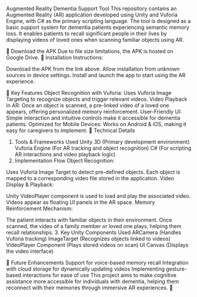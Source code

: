 Augmented Reality Dementia Support Tool
This repository contains an Augmented Reality (AR) application developed using Unity and Vuforia Engine, with C# as the primary scripting language. The tool is designed as a basic support system for dementia patients experiencing semantic memory loss. It enables patients to recall significant people in their lives by displaying videos of loved ones when scanning familiar objects using AR.


🔹 Download the APK
Due to file size limitations, the APK is hosted on Google Drive.
🔹 Installation Instructions:

Download the APK from the link above.
Allow installation from unknown sources in device settings.
Install and launch the app to start using the AR experience.

🔹 Key Features
Object Recognition with Vuforia: Uses Vuforia Image Targeting to recognize objects and trigger relevant videos.
Video Playback in AR: Once an object is scanned, a pre-linked video of a loved one appears, offering personalized memory reinforcement.
User-Friendly UI: Simple interaction and intuitive controls make it accessible for dementia patients.
Optimized for Mobile Devices: Works on Android & iOS, making it easy for caregivers to implement.
🔹 Technical Details
1. Tools & Frameworks Used
Unity 3D (Primary development environment)
Vuforia Engine (For AR tracking and object recognition)
C# (For scripting AR interactions and video playback logic)
2. Implementation Flow
Object Recognition:

Uses Vuforia Image Target to detect pre-defined objects.
Each object is mapped to a corresponding video file stored in the application.
Video Display & Playback:

Unity VideoPlayer component is used to load and play the associated video.
Videos appear as floating UI panels in the AR space.
Memory Reinforcement Mechanism:

The patient interacts with familiar objects in their environment.
Once scanned, the video of a family member or loved one plays, helping them recall relationships.
3. Key Unity Components Used
ARCamera (Handles Vuforia tracking)
ImageTarget (Recognizes objects linked to videos)
VideoPlayer Component (Plays stored videos on scan)
UI Canvas (Displays the video interface)

🔹 Future Enhancements
Support for voice-based memory recall
Integration with cloud storage for dynamically updating videos
Implementing gesture-based interactions for ease of use
This project aims to make cognitive assistance more accessible for individuals with dementia, helping them reconnect with their memories through immersive AR experiences. 🚀
